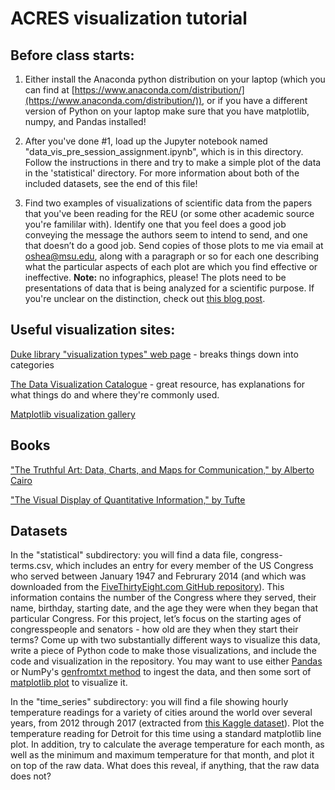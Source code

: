 # ACRES visualization tutorial

## Before class starts:

1. Either install the Anaconda python distribution on your laptop (which you can find at [https://www.anaconda.com/distribution/](https://www.anaconda.com/distribution/)), or if you have a different version of Python on your laptop make sure that you have matplotlib, numpy, and Pandas installed!

2. After you've done #1, load up the Jupyter notebook  named "data\_vis\_pre\_session\_assignment.ipynb", which is in this directory.  Follow the instructions in there and try to make a simple plot of the data in the 'statistical' directory. For more information about both of the included datasets, see the end of this file!

3. Find two examples of visualizations of scientific data from the papers that you've been reading for the REU (or some other academic source you're famililar with).  Identify one that you feel does a good job conveying the message the authors seem to intend to send, and one that doesn’t do a good job.  Send copies of those plots to me via email at [oshea@msu.edu](mailto:oshea@msu.edu), along with a paragraph or so for each one describing what the particular aspects of each plot are which you find effective or ineffective.  **Note:** no infographics, please!  The plots need to be presentations of data that is being analyzed for a scientific purpose.  If you're unclear on the distinction, check out [this blog post](https://blog.prototypr.io/getting-it-right-why-infographics-are-not-the-same-as-data-visualizations-a23da7de745e).

## Useful visualization sites:

[Duke library "visualization types" web page](https://guides.library.duke.edu/datavis/vis_types) - breaks things down into categories

[The Data Visualization Catalogue](https://datavizcatalogue.com/) - great resource, has explanations for what things do and where they're commonly used.

[Matplotlib visualization gallery](https://matplotlib.org/gallery.html) 

## Books

["The Truthful Art: Data, Charts, and Maps for Communication," by Alberto Cairo](https://www.amazon.com/Truthful-Art-Data-Charts-Communication/dp/0321934075/)

["The Visual Display of Quantitative Information," by Tufte](https://www.amazon.com/Visual-Display-Quantitative-Information/dp/0961392142/)

## Datasets

In the "statistical" subdirectory:  you will find a data file, congress-terms.csv, which includes an entry for every member of the US Congress who served between January 1947 and Februrary 2014 (and which was downloaded from the [FiveThirtyEight.com GitHub repository](https://github.com/fivethirtyeight/data/tree/master/congress-age)). This information contains the number of the Congress where they served, their name, birthday, starting date, and the age they were when they began that particular Congress.  For this project, let’s focus on the starting ages of congresspeople and senators - how old are they when they start their terms?  Come up with two substantially different ways to visualize this data, write a piece of Python code to make those visualizations, and include the code and visualization in the repository.  You may want to use either [Pandas](https://pandas.pydata.org/) or NumPy's [genfromtxt method](https://docs.scipy.org/doc/numpy-1.13.0/reference/generated/numpy.genfromtxt.html) to ingest the data, and then some sort of [matplotlib plot](https://matplotlib.org/gallery.html) to visualize it.  

In the "time_series" subdirectory: you will find a file showing hourly temperature readings for a variety of cities around the world over several years, from 2012 through 2017 (extracted from [this Kaggle dataset](https://www.kaggle.com/selfishgene/historical-hourly-weather-data)). Plot the temperature reading for Detroit for this time using a standard matplotlib line plot. In addition, try to calculate the average temperature for each month, as well as the minimum and maximum temperature for that month, and plot it on top of the raw data. What does this reveal, if anything, that the raw data does not?